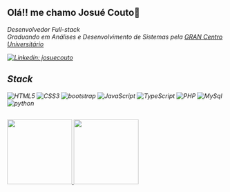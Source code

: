 ## Olá!! me chamo Josué Couto👋
<p><em>Desenvolvedor Full-stack</br>Graduando em Análises e Desenvolvimento de Sistemas pela <a target="_blank" href="https://faculdade.grancursosonline.com.br/nossos-cursos/">GRAN Centro Universitário</a>


[![Linkedin: josuecouto](https://img.shields.io/badge/-josuecouto-blue?style=flat-square&logo=Linkedin&logoColor=white&link=https://www.linkedin.com/in/josuecouto/)](https://www.linkedin.com/in/josuecouto/)


## Stack
![HTML5](https://img.shields.io/badge/html5-%23E34F26.svg?style=for-the-badge&logo=html5&logoColor=white)
![CSS3](https://img.shields.io/badge/css3-%231572B6.svg?style=for-the-badge&logo=css3&logoColor=white)
![bootstrap](https://img.shields.io/badge/bootstrap-%8F43EE.svg?style=for-the-badge&logo=bootstrap&logoColor=white)
![JavaScript](https://img.shields.io/badge/javascript-%23323330.svg?style=for-the-badge&logo=javascript&logoColor=%23F7DF1E)
![TypeScript](https://img.shields.io/badge/TypeScript-007ACC?style=for-the-badge&logo=typescript&logoColor=white)
![PHP](https://img.shields.io/badge/PHP-777BB4?style=for-the-badge&logo=php&logoColor=white)
![MySql](https://img.shields.io/badge/MySQL-00000F?style=for-the-badge&logo=mysql&logoColor=white)
![python](https://img.shields.io/badge/python-%23404d59.svg?style=for-the-badge&logo=python&logoColor=%2361DAFB)



##
  <a href="https://github.com/driica">
  <img height="150em" src="https://github-readme-stats.vercel.app/api?username=josuecouto&show_icons=true&theme=omni&include_all_commits=true&count_private=true"/>
  <img height="150em" src="https://github-readme-stats.vercel.app/api/top-langs/?username=josuecouto&layout=compact&langs_count=7&theme=omni"/>
  
</div>
